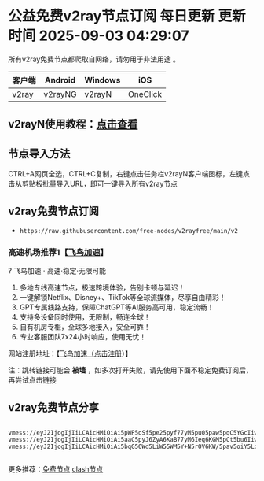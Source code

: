 # 公益免费v2ray节点订阅  每日更新  更新时间 2025-09-03 04:29:07  
所有v2ray免费节点都爬取自网络，请勿用于非法用途 。

|  客户端  | Android  | Windows  | iOS  |
|  ----  | ----   | ----  |----  |
| v2ray  | v2rayNG | v2rayN | OneClick |
## v2rayN使用教程：[点击查看](https://v2rayn100.com/) 

## 节点导入方法  
CTRL+A网页全选，CTRL+C复制，右键点击任务栏v2rayN客户端图标，左键点击从剪贴板批量导入URL，即可一键导入所有v2ray节点  
## v2ray免费节点订阅  
- `https://raw.githubusercontent.com/free-nodes/v2rayfree/main/v2`  

### 高速机场推荐1【[飞鸟加速](https://www.112112789.xyz/?path=register&code=DmrHrGck)】

? 飞鸟加速 · 高速·稳定·无限可能

1. 多地专线高速节点，极速跨境体验，告别卡顿与延迟！
2. 一键解锁Netflix、Disney+、TikTok等全球流媒体，尽享自由精彩！
3. GPT专属线路支持，保障ChatGPT等AI服务高可用，稳定流畅！
4. 支持多设备同时使用，无限制，畅连全球！
5. 自有机房专柜，全球多地接入，安全可靠！
6. 专业客服团队7x24小时响应，使用无忧！

网站注册地址：【[飞鸟加速（点击注册](https://www.112112789.xyz/?path=register&code=DmrHrGck)）】

注：跳转链接可能会 **被墙** ，如多次打开失败，请先使用下面不稳定免费订阅后，再尝试点击链接

## v2ray免费节点分享

```  

vmess://eyJ2IjogIjIiLCAicHMiOiAi5pWP5oSf5pe25pyf77yM5pu05paw5pqC5YGcIiwgImFkZCI6ICIwLjAuMC4wIiwgInBvcnQiOiAiMSIsICJhaWQiOiAwLCAic2N5IjogImF1dG8iLCAibmV0IjogInRjcCIsICJ0eXBlIjogIm5vbmUiLCAidGxzIjogIiIsICJpZCI6ICI4ODg4ODg4OC04ODg4LTg4ODgtODg4OC04ODg4ODg4ODg4ODgiLCAic25pIjogIndlYi41MS5sYSJ9
vmess://eyJ2IjogIjIiLCAicHMiOiAi5aaC5pyJ6ZyA6KaB77yM6Ieq6KGM5pCt5bu6IiwgImFkZCI6ICIwLjAuMC4wIiwgInBvcnQiOiAiMiIsICJhaWQiOiAwLCAic2N5IjogImF1dG8iLCAibmV0IjogInRjcCIsICJ0eXBlIjogIm5vbmUiLCAidGxzIjogIiIsICJpZCI6ICI4ODg4ODg4OC04ODg4LTg4ODgtODg4OC04ODg4ODg4ODg4ODgiLCAic25pIjogIndlYi41MS5sYSJ9
vmess://eyJ2IjogIjIiLCAicHMiOiAi5bqG56Wd5LiW55WM5Y+N5rOV6KW/5pav5oiY5LqJ6IOc5YipODDlkajlubTvvIEiLCAiYWRkIjogIjAuMC4wLjAiLCAicG9ydCI6ICIzIiwgImFpZCI6IDAsICJzY3kiOiAiYXV0byIsICJuZXQiOiAidGNwIiwgInR5cGUiOiAibm9uZSIsICJ0bHMiOiAiIiwgImlkIjogIjg4ODg4ODg4LTg4ODgtODg4OC04ODg4LTg4ODg4ODg4ODg4OCIsICJzbmkiOiAid2ViLjUxLmxhIn0=


```

更多推荐：[免费节点](https://clashgithub.com)  [clash节点](https://github.com/free-nodes/clashfree)
